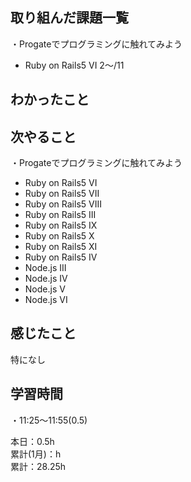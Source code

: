 ## 取り組んだ課題一覧
・Progateでプログラミングに触れてみよう
- Ruby on Rails5 VI 2〜/11

## わかったこと　　

## 次やること　　
・Progateでプログラミングに触れてみよう 
- Ruby on Rails5 VI
- Ruby on Rails5 VII
- Ruby on Rails5 VIII
- Ruby on Rails5 III
- Ruby on Rails5 IX
- Ruby on Rails5 X
- Ruby on Rails5 XI
- Ruby on Rails5 IV
- Node.js III
- Node.js IV
- Node.js V
- Node.js VI

## 感じたこと
特になし

## 学習時間
・11:25〜11:55(0.5)  

本日：0.5h  
累計(1月)：h  
累計：28.25h
